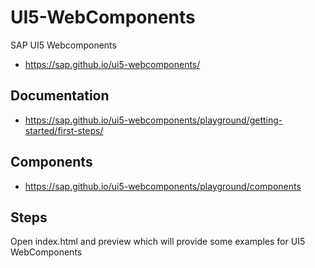 # UI5-WebComponents
SAP UI5 Webcomponents

* https://sap.github.io/ui5-webcomponents/

## Documentation
* https://sap.github.io/ui5-webcomponents/playground/getting-started/first-steps/

## Components
* https://sap.github.io/ui5-webcomponents/playground/components

## Steps
Open index.html and preview which will provide some examples for UI5 WebComponents

